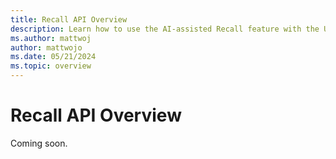 ```yaml
---
title: Recall API Overview
description: Learn how to use the AI-assisted Recall feature with the User Activity API in Windows.
ms.author: mattwoj
author: mattwojo
ms.date: 05/21/2024
ms.topic: overview
---
```


# Recall API Overview

Coming soon.
